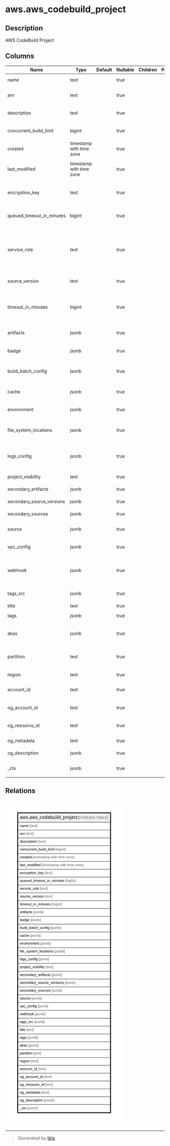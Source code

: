 # aws.aws_codebuild_project

## Description

AWS CodeBuild Project

## Columns

| Name | Type | Default | Nullable | Children | Parents | Comment |
| ---- | ---- | ------- | -------- | -------- | ------- | ------- |
| name | text |  | true |  |  | The name of the build project. |
| arn | text |  | true |  |  | The Amazon Resource Name (ARN) of the build project. |
| description | text |  | true |  |  | A description that makes the build project easy to identify. |
| concurrent_build_limit | bigint |  | true |  |  | The maximum number of concurrent builds that are allowed for this project. |
| created | timestamp with time zone |  | true |  |  | When the build project was created, expressed in Unix time format. |
| last_modified | timestamp with time zone |  | true |  |  | When the build project's settings were last modified, expressed in Unix time format. |
| encryption_key | text |  | true |  |  | The AWS Key Management Service (AWS KMS) customer master key (CMK) to be. |
| queued_timeout_in_minutes | bigint |  | true |  |  | The number of minutes a build is allowed to be queued before it times out. |
| service_role | text |  | true |  |  | The ARN of the AWS Identity and Access Management (IAM) role that enables AWS CodeBuild to interact with dependent AWS services on behalf of the AWS account. |
| source_version | text |  | true |  |  | A version of the build input to be built for this project. |
| timeout_in_minutes | bigint |  | true |  |  | How long, in minutes, from 5 to 480 (8 hours), for AWS CodeBuild to wait before timing out any related build that did not get marked as completed. |
| artifacts | jsonb |  | true |  |  | Information about the build output artifacts for the build project. |
| badge | jsonb |  | true |  |  | Information about the build badge for the build project. |
| build_batch_config | jsonb |  | true |  |  | A ProjectBuildBatchConfig object that defines the batch build options for the project. |
| cache | jsonb |  | true |  |  | Information about the cache for the build project. |
| environment | jsonb |  | true |  |  | Information about the build environment for this build project. |
| file_system_locations | jsonb |  | true |  |  | An array of ProjectFileSystemLocation objects for a CodeBuild build project. |
| logs_config | jsonb |  | true |  |  | Information about logs for the build project. A project can create logs in Amazon CloudWatch Logs, an S3 bucket or both. |
| project_visibility | text |  | true |  |  | Visibility of the build project. |
| secondary_artifacts | jsonb |  | true |  |  | An array of ProjectArtifacts objects. |
| secondary_source_versions | jsonb |  | true |  |  | An array of ProjectSource objects. |
| secondary_sources | jsonb |  | true |  |  | An array of ProjectSource objects. |
| source | jsonb |  | true |  |  | Information about the build input source code for this build project. |
| vpc_config | jsonb |  | true |  |  | Information about the VPC configuration that AWS CodeBuild accesses. |
| webhook | jsonb |  | true |  |  |  Information about a webhook that connects repository events to a build project in AWS CodeBuild. |
| tags_src | jsonb |  | true |  |  | A list of tag key and value pairs associated with this build project. |
| title | text |  | true |  |  | Title of the resource. |
| tags | jsonb |  | true |  |  | A map of tags for the resource. |
| akas | jsonb |  | true |  |  | Array of globally unique identifier strings (also known as) for the resource. |
| partition | text |  | true |  |  | The AWS partition in which the resource is located (aws, aws-cn, or aws-us-gov). |
| region | text |  | true |  |  | The AWS Region in which the resource is located. |
| account_id | text |  | true |  |  | The AWS Account ID in which the resource is located. |
| og_account_id | text |  | true |  |  | The Platform Account ID in which the resource is located. |
| og_resource_id | text |  | true |  |  | The unique ID of the resource in opengovernance. |
| og_metadata | text |  | true |  |  | Platform Metadata of the AWS resource. |
| og_description | jsonb |  | true |  |  | The full model description of the resource |
| _ctx | jsonb |  | true |  |  | Steampipe context in JSON form, e.g. connection_name. |

## Relations

![er](aws.aws_codebuild_project.svg)

---

> Generated by [tbls](https://github.com/k1LoW/tbls)
